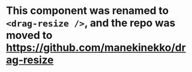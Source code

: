 This component was renamed to ```<drag-resize />```, and the repo was moved to https://github.com/manekinekko/drag-resize
============